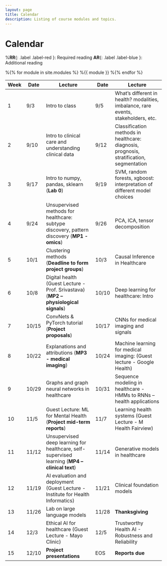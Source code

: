 ```yaml
---
layout: page
title: Calendar
description: Listing of course modules and topics.
---
```


# Calendar
%**RR**{: .label .label-red }: Required reading  **AR**{: .label .label-blue }: Additional reading

%{% for module in site.modules %}
%{{ module }}
%{% endfor %}

| Week | Date | Lecture | Date | Lecture |  
| -----|------|---------|------|-------- |  
| 1 | 9/3 | Intro to class | 9/5 | What’s different in health? modalities, imbalance, rare events, stakeholders, etc. |  
| 2 | 9/10 | Intro to clinical care and understanding clinical data | 9/12 | Classification methods in healthcare: diagnosis, prognosis, stratification, segmentation |  
| 3 | 9/17 | Intro to numpy, pandas, sklearn (**Lab 0**) | 9/19 | SVM, random forests, xgboost: interpretation of different model choices |  
| 4 | 9/24 | Unsupervised methods for healthcare: subtype discovery, pattern discovery (**MP1 - omics**) | 9/26 | PCA, ICA, tensor decomposition |  
| 5 | 10/1 | Clustering methods (**Deadline to form project groups**) | 10/3 | Causal Inference in Healthcare |  
| 6 | 10/8 | Digital health (Guest Lecture - Prof. Srivastava) (**MP2 – physiological signals**) | 10/10 | Deep learning for healthcare: Intro |  
| 7 | 10/15 | ConvNets & PyTorch tutorial (**Project proposals**) | 10/17 | CNNs for medical imaging and signals |  
| 8 | 10/22 | Explanations and attributions (**MP3 - medical imaging**) | 10/24| Machine learning for medical imaging: (Guest lecture - Google Health) |  
| 9 | 10/29 | Graphs and graph neural networks in healthcare | 10/31 | Sequence modeling in healthcare - HMMs to RNNs – health applications |  
| 10 | 11/5 | Guest Lecture: ML for Mental Health (**Project mid-term reports**) | 11/7 | Learning health systems (Guest Lecture - M Health Fairview)  |  
| 11 | 11/12 | Unsupervised deep learning for healthcare, self-supervised learning (**MP4 – clinical text**) | 11/14 | Generative models in healthcare |  
| 12 | 11/19 | AI evaluation and deployment (Guest Lecture - Institute for Health Informatics) | 11/21 | Clinical foundation models |  
| 13 | 11/26| Lab on large language models | 11/28 | **Thanksgiving** |  
| 14 | 12/3 | Ethical AI for healthcare (Guest Lecture - Mayo Clinic) | 12/5 | Trustworthy Health AI - Robustness and Reliability |  
| 15 | 12/10 | **Project presentations** |  EOS | **Reports due** |  
